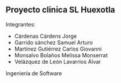 ## Proyecto clinica SL Huexotla
Integrantes:

- Cárdenas Cárdens Jorge
- Garrido sánchez Samuel Arturo
- Martínez Gutiérrez Carlos Giovanni
- Monsalvo Bolaños Melissa Monserrat
- Velázquez de León Lavarrios Álvar


Ingeniería de Software